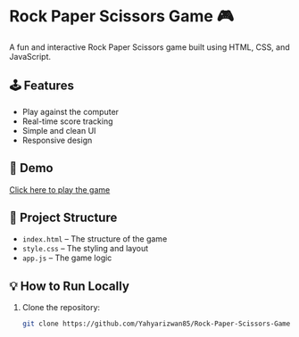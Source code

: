 # Rock Paper Scissors Game 🎮

A fun and interactive Rock Paper Scissors game built using HTML, CSS, and JavaScript.

## 🕹️ Features
- Play against the computer
- Real-time score tracking
- Simple and clean UI
- Responsive design

## 🚀 Demo
[Click here to play the game](https://rock-paper-scissors-game-nu-two.vercel.app/)

## 📂 Project Structure
- `index.html` – The structure of the game
- `style.css` – The styling and layout
- `app.js` – The game logic

## 💡 How to Run Locally
1. Clone the repository:
   ```bash
   git clone https://github.com/Yahyarizwan85/Rock-Paper-Scissors-Game

